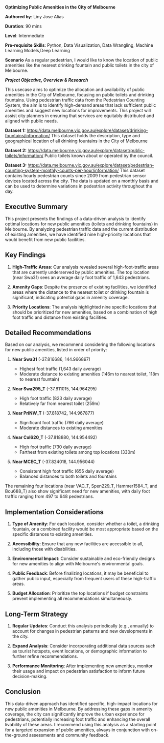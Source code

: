 **Optimizing Public Amenities in the City of Melbourne**

**Authored by**: Liny Jose Alias

**Duration**: 90 mins

**Level**: Intermediate

**Pre-requisite Skills**: Python, Data Visualization, Data Wrangling, Machine Learning Models,Deep Learning

**Scenario**
As a regular pedestrian, I would like to know the location of public amenities like the nearest drinking fountain and public toilets in the city of Melbourne.

***Project Objective, Overview & Research***

This usecase aims  to optimize the allocation and availability of public amenities in the City of Melbourne, focusing on public toilets and drinking fountains. Using pedestrian traffic data from the Pedestrian Counting System, the aim is to identify high-demand areas that lack sufficient public amenities and suggest new locations for improvements. This project will assist city planners in ensuring that services are equitably distributed and aligned with public needs.

**Dataset 1:**
https://data.melbourne.vic.gov.au/explore/dataset/drinking-fountains/information/
This dataset holds the description, type and geographical location of all drinking fountains in the City of Melbourne

**Dataset 2:**
https://data.melbourne.vic.gov.au/explore/dataset/public-toilets/information/
Public toilets known about or operated by the council. 

**Dataset 3:**
https://data.melbourne.vic.gov.au/explore/dataset/pedestrian-counting-system-monthly-counts-per-hour/information/
This dataset contains hourly pedestrian counts since 2009 from pedestrian sensor devices located across the city. The data is updated on a monthly basis and can be used to determine variations in pedestrian activity throughout the day.

## Executive Summary

This project presents the findings of a data-driven analysis to identify optimal locations for new public amenities (toilets and drinking fountains) in Melbourne. By analyzing pedestrian traffic data and the current distribution of existing amenities, we have identified nine high-priority locations that would benefit from new public facilities.

## Key Findings

1. **High-Traffic Areas**: Our analysis revealed several high-foot-traffic areas that are currently underserved by public amenities. The top location (near Swa31) sees an average daily foot traffic of 1,643 pedestrians.

2. **Amenity Gaps**: Despite the presence of existing facilities, we identified areas where the distance to the nearest toilet or drinking fountain is significant, indicating potential gaps in amenity coverage.

3. **Priority Locations**: The analysis highlighted nine specific locations that should be prioritized for new amenities, based on a combination of high foot traffic and distance from existing facilities.

## Detailed Recommendations

Based on our analysis, we recommend considering the following locations for new public amenities, listed in order of priority:

1. **Near Swa31** (-37.816686, 144.966897)
   - Highest foot traffic (1,643 daily average)
   - Moderate distance to existing amenities (146m to nearest toilet, 118m to nearest fountain)

2. **Near Swa295_T** (-37.811015, 144.964295)
   - High foot traffic (823 daily average)
   - Relatively far from nearest toilet (259m)

3. **Near PriNW_T** (-37.818742, 144.967877)
   - Significant foot traffic (766 daily average)
   - Moderate distances to existing amenities

4. **Near Col620_T** (-37.818880, 144.954492)
   - High foot traffic (730 daily average)
   - Farthest from existing toilets among top locations (330m)

5. **Near MCEC_T** (-37.824018, 144.956044)
   - Consistent high foot traffic (655 daily average)
   - Balanced distances to both toilets and fountains

The remaining four locations (near VAC_T, Spen229_T, Hammer1584_T, and Bou688_T) also show significant need for new amenities, with daily foot traffic ranging from 497 to 648 pedestrians.

## Implementation Considerations

1. **Type of Amenity**: For each location, consider whether a toilet, a drinking fountain, or a combined facility would be most appropriate based on the specific distances to existing amenities.

2. **Accessibility**: Ensure that any new facilities are accessible to all, including those with disabilities.

3. **Environmental Impact**: Consider sustainable and eco-friendly designs for new amenities to align with Melbourne's environmental goals.

4. **Public Feedback**: Before finalizing locations, it may be beneficial to gather public input, especially from frequent users of these high-traffic areas.

5. **Budget Allocation**: Prioritize the top locations if budget constraints prevent implementing all recommendations simultaneously.

## Long-Term Strategy

1. **Regular Updates**: Conduct this analysis periodically (e.g., annually) to account for changes in pedestrian patterns and new developments in the city.

2. **Expand Analysis**: Consider incorporating additional data sources such as tourist hotspots, event locations, or demographic information to further refine recommendations.

3. **Performance Monitoring**: After implementing new amenities, monitor their usage and impact on pedestrian satisfaction to inform future decision-making.

## Conclusion

This data-driven approach has identified specific, high-impact locations for new public amenities in Melbourne. By addressing these gaps in amenity coverage, the city can significantly improve the urban experience for pedestrians, potentially increasing foot traffic and enhancing the overall livability of these areas. I recommend using this analysis as a starting point for a targeted expansion of public amenities, always in conjunction with on-the-ground assessments and community feedback.

